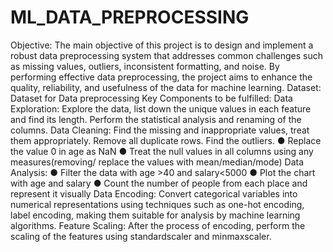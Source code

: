 # ML_DATA_PREPROCESSING
Objective:
The main objective of this project is to design and implement a robust data
preprocessing system that addresses common challenges such as missing values,
outliers, inconsistent formatting, and noise. By performing effective data preprocessing,
the project aims to enhance the quality, reliability, and usefulness of the data for
machine learning.
Dataset: Dataset for Data preprocessing
Key Components to be fulfilled:
Data Exploration: Explore the data, list down the unique values in each feature and find
its length. Perform the statistical analysis and renaming of the columns.
Data Cleaning:
Find the missing and inappropriate values, treat them appropriately. Remove all
duplicate rows. Find the outliers.
● Replace the value 0 in age as NaN
● Treat the null values in all columns using any measures(removing/ replace the
values with mean/median/mode)
Data Analysis:
● Filter the data with age >40 and salary<5000
● Plot the chart with age and salary
● Count the number of people from each place and represent it visually
Data Encoding:
Convert categorical variables into numerical representations using techniques such as
one-hot encoding, label encoding, making them suitable for analysis by machine
learning algorithms.
Feature Scaling:
After the process of encoding, perform the scaling of the features using standardscaler
and minmaxscaler.
